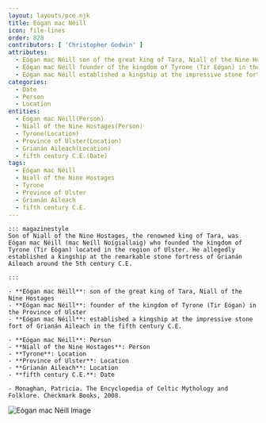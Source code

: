 ```yaml
---
layout: layouts/pce.njk
title: Eógan mac Néill
icon: file-lines
order: 828
contributors: [ 'Christopher Godwin' ]
attributes:
  - Eógan mac Néill son of the great king of Tara, Niall of the Nine Hostages
  - Eógan mac Néill founder of the kingdom of Tyrone (Tir Eógan) in the Province of Ulster
  - Eógan mac Néill established a kingship at the impressive stone fort of Grianán Aileach in the fifth century C.E.
categories:
  - Date
  - Person
  - Location
entities:
  - Eógan mac Néill(Person)
  - Niall of the Nine Hostages(Person)
  - Tyrone(Location)
  - Province of Ulster(Location)
  - Grianán Aileach(Location)
  - fifth century C.E.(Date)
tags:
  - Eógan mac Néill
  - Niall of the Nine Hostages
  - Tyrone
  - Province of Ulster
  - Grianán Aileach
  - fifth century C.E.
---
```

``` tab [group1:Info]
::: magazinestyle
Son of Niall of the Nine Hostages, the renowned king of Tara, was Eógan mac Néill (mac Neíll Noígiallaig) who founded the kingdom of Tyrone (Tir Eógan) located in the region of Ulster. He allegedly established a kingship at the remarkable stone fortress of Grianán Aileach around the 5th century C.E.

:::
```
``` tab [group1:Attributes]
- **Eógan mac Néill**: son of the great king of Tara, Niall of the Nine Hostages
- **Eógan mac Néill**: founder of the kingdom of Tyrone (Tir Eógan) in the Province of Ulster
- **Eógan mac Néill**: established a kingship at the impressive stone fort of Grianán Aileach in the fifth century C.E.
```
``` tab [group1:Entities]
- **Eógan mac Néill**: Person
- **Niall of the Nine Hostages**: Person
- **Tyrone**: Location
- **Province of Ulster**: Location
- **Grianán Aileach**: Location
- **fifth century C.E.**: Date
```
``` tab [group1:Sources]
- Monaghan, Patricia. The Encyclopedia of Celtic Mythology and Folklore. Checkmark Books, 2008.
```
![Eógan mac Néill Image](['https://upload.wikimedia.org/wikipedia/commons/thumb/8/8d/Iskaheen_old_graveyard.jpg/1200px-Iskaheen_old_graveyard.jpg'])
